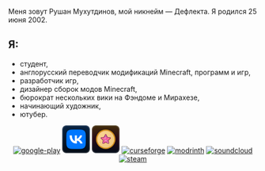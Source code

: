 Меня зовут Рушан Мухутдинов, мой никнейм — Дефлекта. Я родился 25 июня 2002.
## Я:
- студент,
- англорусский переводчик модификаций Minecraft, программ и игр,
- разработчик игр,
- дизайнер сборок модов Minecraft,
- бюрократ нескольких вики на Фэндоме и Мирахезе,
- начинающий художник,
- ютубер.
<div align="center">
  <a href="https://play.google.com/store/apps/dev?id=7602733918009439849"><img alt="google-play"
                                                                               height="56"
                                                                               src="https://cdn.jsdelivr.net/npm/@intergrav/devins-badges@2/assets/minimal/available/google-play_vector.svg"></a>
  <a href="https://vk.com/deflecta"><img alt="vk"
                                         height="56"
                                         src="vk.svg"></a> <a href="https://vk.com/deflcomm"><img alt="vk-donut"
                                                                                                  height="56"
                                                                                                  src="vkd.svg"></a>
  <a href="https://www.curseforge.com/members/rushan4444"><img alt="curseforge"
                                                               height="56"
                                                               src="https://cdn.jsdelivr.net/npm/@intergrav/devins-badges@2/assets/minimal/available/curseforge_vector.svg"></a>
  <a href="https://modrinth.com/user/Deflecta"><img alt="modrinth"
                                                    height="56"
                                                    src="https://cdn.jsdelivr.net/npm/@intergrav/devins-badges@2/assets/minimal/available/modrinth_vector.svg"></a>
  <a href="https://soundcloud.com/deflecta"><img alt="soundcloud"
                                                 height="56"
                                                 src="https://cdn.jsdelivr.net/npm/@intergrav/devins-badges@2/assets/minimal/available/soundcloud_vector.svg"></a>
  <a href="https://steamcommunity.com/id/rushanm"><img alt="steam"
                                                       height="56"
                                                       src="https://cdn.jsdelivr.net/npm/@intergrav/devins-badges@2/assets/minimal/available/steam_vector.svg"></a>
</div>
